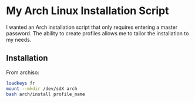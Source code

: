 # My Arch Linux Installation Script  

I wanted an Arch installation script that only requires entering a master password. The ability to create profiles allows me to tailor the installation to my needs.

## Installation 
From archiso:
``` bash
loadkeys fr
mount --mkdir /dev/sdX arch
bash arch/install profile_name
```

